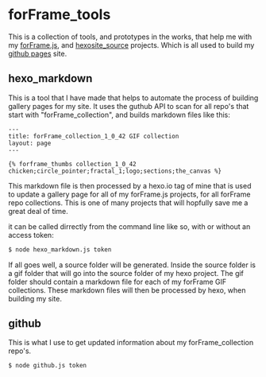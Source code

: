 # forFrame_tools

This is a collection of tools, and prototypes in the works, that help me with my [forFrame.js](https://github.com/stintosestudios/forFrame), and [hexosite_source](https://github.com/stintosestudios/hexo_sitesource) projects. Which is all used to build my [github pages](https://stintosestudios.github.io/) site.

## hexo_markdown

This is a tool that I have made that helps to automate the process of building gallery pages for my site. It uses the guthub API to scan for all repo's that start with "forFrame_collection", and builds markdown files like this:

```
---
title: forFrame_collection_1_0_42 GIF collection
layout: page
---

{% forframe_thumbs collection_1_0_42 chicken;circle_pointer;fractal_1;logo;sections;the_canvas %}
```

This markdown file is then processed by a hexo.io tag of mine that is used to update a gallery page for all of my forFrame.js projects, for all forFrame repo collections. This is one of many projects that will hopfully save me a great deal of time.

it can be called dirrectly from the command line like so, with or without an access token:

```bash
$ node hexo_markdown.js token
```

If all goes well, a source folder will be generated. Inside the source folder is a gif folder that will go into the source folder of my hexo project. The gif folder should contain a markdown file for each of my forFrame GIF collections. These markdown files will then be processed by hexo, when building my site.

## github

This is what I use to get updated information about my forFrame_collection repo's.

```bash
$ node github.js token
```